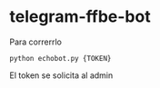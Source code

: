 # telegram-ffbe-bot

Para correrrlo
    
    python echobot.py {TOKEN}
    
El token se solicita al admin
